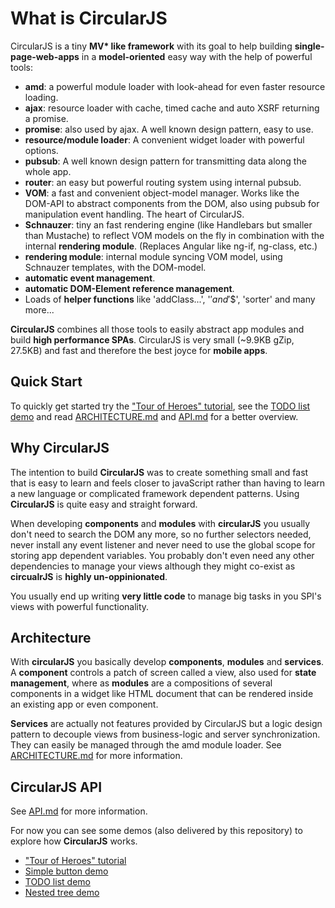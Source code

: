 # What is CircularJS

CircularJS is a tiny **MV\* like framework** with its goal to help building **single-page-web-apps** in a **model-oriented** easy way with the help of powerful tools:
 - **amd**: a powerful module loader with look-ahead for even faster resource loading.
 - **ajax**: resource loader with cache, timed cache and auto XSRF returning a promise.
 - **promise**: also used by ajax. A well known design pattern, easy to use.
 - **resource/module loader**: A convenient widget loader with powerful options.
 - **pubsub**: A well known design pattern for transmitting data along the whole app.
 - **router**: an easy but powerful routing system using internal pubsub.
 - **VOM**: a fast and convenient object-model manager. Works like the DOM-API to abstract components from the DOM, also using pubsub for manipulation event handling. The heart of CircularJS.
 - **Schnauzer**: tiny an fast rendering engine (like Handlebars but smaller than Mustache) to reflect VOM models on the fly in combination with the internal **rendering module**. (Replaces Angular like ng-if, ng-class, etc.)
 - **rendering module**: internal module syncing VOM model, using Schnauzer templates, with the DOM-model.
 - **automatic event management**.
 - **automatic DOM-Element reference management**.
 - Loads of **helper functions** like 'addClass...', '$' and '$$', 'sorter' and many more...

**CircularJS** combines all those tools to easily abstract app modules and build **high performance SPAs**. CircularJS is very small (~9.9KB gZip, 27.5KB) and fast and therefore the best joyce for **mobile apps**.

## Quick Start

To quickly get started try the ["Tour of Heroes" tutorial](heroes), see the [TODO list demo](http://dematte.at/circularjs/todo/) and read [ARCHITECTURE.md](ARCHITECTURE.md) and [API.md](API.md) for a better overview.

## Why CircularJS

The intention to build **CircularJS** was to create something small and fast that is easy to learn and feels closer to javaScript rather than having to learn a new language or complicated framework dependent patterns.
Using **CircularJS** is quite easy and straight forward.

When developing **components** and **modules** with **circularJS** you usually don't need to search the DOM any more, so no further selectors needed, never install any event listener and never need to use the global scope for storing app dependent variables. You probably don't even need any other dependencies to manage your views although they might co-exist as **circualrJS** is **highly un-oppinionated**.

You usually end up writing **very little code** to manage big tasks in you SPI's views with powerful functionality.

## Architecture

With **circularJS** you basically develop **components**, **modules** and **services**.
A **component** controls a patch of screen called a view, also used for **state management**, where as **modules** are a compositions of several components in a widget like HTML document that can be rendered inside an existing app or even component.

**Services** are actually not features provided by CircularJS but a logic design pattern to decouple views from business-logic and server synchronization. They can easily be managed through the amd module loader.
See [ARCHITECTURE.md](ARCHITECTURE.md) for more information.

## CircularJS API

See [API.md](API.md) for more information.


For now you can see some demos (also delivered by this repository) to explore how **CircularJS** works.

* ["Tour of Heroes" tutorial](http://dematte.at/circularjs/heroes)
* [Simple button demo](http://dematte.at/circularjs/)
* [TODO list demo](http://dematte.at/circularjs/todo/)
* [Nested tree demo](http://dematte.at/circularjs/tree/)
